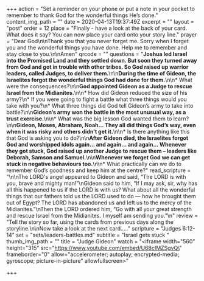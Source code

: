 +++
action = "Set a reminder on your phone or put a note in your pocket to remember to thank God for the wonderful things He’s done."
content_img_path = ""
date = 2020-04-13T19:37:49Z
excerpt = ""
layout = "post"
order = 12
place = "Finally - have a look at the back of your card. What does it say? You can now place your card onto your story line."
prayer = "Dear God\n\nThank you that you never forget me. Sorry when I forget you and the wonderful things you have done. Help me to remember and stay close to you.\n\nAmen"
qrcode = ""
questions = "**Joshua led Israel into the Promised Land and they settled down. But soon they turned away from God and got in trouble with other tribes. So God raised up warrior leaders, called Judges, to deliver them.**\n\n**During the time of Gideon, the Israelites forgot the wonderful things God had done for them.**\n\n* What were the consequences?\n\n**God appointed Gideon as a Judge to rescue Israel from the Midianites.**\n\n* How did Gideon reduced the size of his army?\n* If you were going to fight a battle what three things would you take with you?\n* What three things did God tell Gideon’s army to take into battle?\n\n**Gideon’s army won the battle in the most unusual way, as a trust exercise.**\n\n* What was the big lesson God wanted them to learn?\n\n**Gideon, Moses, Abraham, Noah… They all did things God’s way, even when it was risky and others didn’t get it.**\n\n* Is there anything like this that God is asking you to do?\n\n**After Gideon died, the Israelites forgot God and worshipped idols again… and again… and again... Whenever they got stuck, God raised up another Judge to rescue them – leaders like Deborah, Samson and Samuel.**\n\n**Whenever we forget God we can get stuck in negative behaviours too.**\n\n* What practically can we do to remember God’s goodness and keep him at the centre?"
read_scripture = "\n\nThe LORD's angel appeared to Gideon and said, “The LORD is with you, brave and mighty man!”\nGideon said to him, “If I may ask, sir, why has all this happened to us if the LORD is with us? What about all the wonderful things that our fathers told us the LORD used to do — how he brought them out of Egypt? The LORD has abandoned us and left us to the mercy of the Midianites.”\nThen the LORD ordered him, “Go with all your great strength and rescue Israel from the Midianites. I myself am sending you.”\n"
review = "Tell the story so far, using the cards from previous days along the storyline.\n\nNow take a look at the next card….."
scripture = "Judges 6:12-14"
set = "sets/leaders-battles.md"
subtitle = "Israel gets stuck "
thumb_img_path = ""
title = "Judge Gideon"
watch = "<iframe width=\"560\" height=\"315\" src=\"https://www.youtube.com/embed/U68cIMZSgvQ\" frameborder=\"0\" allow=\"accelerometer; autoplay; encrypted-media; gyroscope; picture-in-picture\" allowfullscreen></iframe>"

+++
